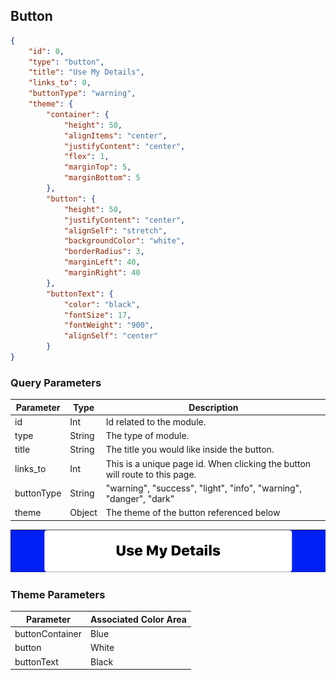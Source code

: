 ## Button

```json
{
	"id": 0,
	"type": "button",
	"title": "Use My Details",
	"links_to": 0,
	"buttonType": "warning",
	"theme": {
		"container": {
			"height": 50,
			"alignItems": "center",
			"justifyContent": "center",
			"flex": 1,
			"marginTop": 5,
			"marginBottom": 5
		},
		"button": {
			"height": 50,
			"justifyContent": "center",
			"alignSelf": "stretch",
			"backgroundColor": "white",
			"borderRadius": 3,
			"marginLeft": 40,
			"marginRight": 40
		},
		"buttonText": {
			"color": "black",
			"fontSize": 17,
			"fontWeight": "900",
			"alignSelf": "center"
		}
}
```

### Query Parameters

Parameter | Type | Description
--------- | ------- | -----------
id | Int | Id related to the module.
type | String | The type of module.
title | String | The title you would like inside the button.
links_to | Int | This is a unique page id. When clicking the button will route to this page.
buttonType | String | "warning", "success", "light", "info", "warning", "danger", "dark"
theme | Object | The theme of the button referenced below


![module](../images/button.png)

### Theme Parameters

Parameter | Associated Color Area
--------- | -----------
buttonContainer | Blue
button | White
buttonText | Black